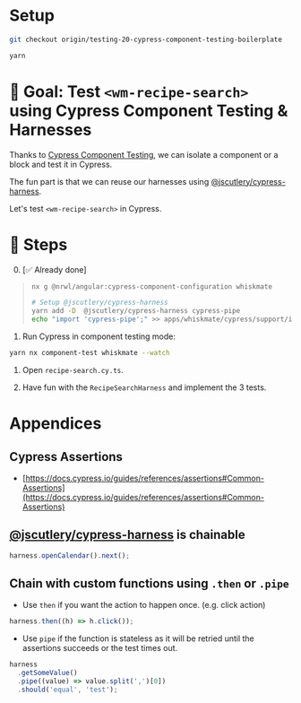 # Setup

```sh
git checkout origin/testing-20-cypress-component-testing-boilerplate

yarn
```

# 🎯 Goal: Test `<wm-recipe-search>` using Cypress Component Testing & Harnesses

Thanks to [Cypress Component Testing](https://docs.cypress.io/guides/component-testing/introduction), we can isolate a component or a block and test it in Cypress.

The fun part is that we can reuse our harnesses using [@jscutlery/cypress-harness](https://github.com/jscutlery/test-utils/tree/main/packages/cypress-harness).

Let's test `<wm-recipe-search>` in Cypress.

# 📝 Steps

0. [✅ Already done]

> ```sh
> nx g @nrwl/angular:cypress-component-configuration whiskmate
>
> # Setup @jscutlery/cypress-harness
> yarn add -D  @jscutlery/cypress-harness cypress-pipe
> echo "import 'cypress-pipe';" >> apps/whiskmate/cypress/support/index.ts
> ```

1. Run Cypress in component testing mode:

```sh
yarn nx component-test whiskmate --watch
```

1. Open `recipe-search.cy.ts`.

2. Have fun with the `RecipeSearchHarness` and implement the 3 tests.

# Appendices

## Cypress Assertions

- [https://docs.cypress.io/guides/references/assertions#Common-Assertions](https://docs.cypress.io/guides/references/assertions#Common-Assertions)

## [@jscutlery/cypress-harness](https://github.com/jscutlery/test-utils/tree/main/packages/cypress-harness) is chainable

```ts
harness.openCalendar().next();
```

## Chain with custom functions using `.then` or `.pipe`

- Use `then` if you want the action to happen once. (e.g. click action)

```ts
harness.then((h) => h.click());
```

- Use `pipe` if the function is stateless as it will be retried until the assertions succeeds or the test times out.

```ts
harness
  .getSomeValue()
  .pipe((value) => value.split(',')[0])
  .should('equal', 'test');
```
